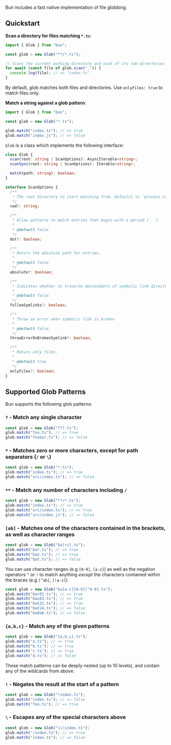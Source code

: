 Bun includes a fast native implementation of file globbing.

## Quickstart

**Scan a directory for files matching `*.ts`**:

```ts
import { Glob } from "bun";

const glob = new Glob("**/*.ts");

// Scans the current working directory and each of its sub-directories recursively
for await (const file of glob.scan(".")) {
  console.log(file); // => "index.ts"
}
```

By default, glob matches both files and directories. Use `onlyFiles: true` to match files only.

**Match a string against a glob pattern**:

```ts
import { Glob } from "bun";

const glob = new Glob("*.ts");

glob.match("index.ts"); // => true
glob.match("index.js"); // => false
```

`Glob` is a class which implements the following interface:

```ts
class Glob {
  scan(root: string | ScanOptions): AsyncIterable<string>;
  scanSync(root: string | ScanOptions): Iterable<string>;

  match(path: string): boolean;
}

interface ScanOptions {
  /**
   * The root directory to start matching from. Defaults to `process.cwd()`
   */
  cwd?: string;

  /**
   * Allow patterns to match entries that begin with a period (`.`).
   *
   * @default false
   */
  dot?: boolean;

  /**
   * Return the absolute path for entries.
   *
   * @default false
   */
  absolute?: boolean;

  /**
   * Indicates whether to traverse descendants of symbolic link directories.
   *
   * @default false
   */
  followSymlinks?: boolean;

  /**
   * Throw an error when symbolic link is broken
   *
   * @default false
   */
  throwErrorOnBrokenSymlink?: boolean;

  /**
   * Return only files.
   *
   * @default true
   */
  onlyFiles?: boolean;
}
```

## Supported Glob Patterns

Bun supports the following glob patterns:

### `?` - Match any single character

```ts
const glob = new Glob("???.ts");
glob.match("foo.ts"); // => true
glob.match("foobar.ts"); // => false
```

### `*` - Matches zero or more characters, except for path separators (`/` or `\`)

```ts
const glob = new Glob("*.ts");
glob.match("index.ts"); // => true
glob.match("src/index.ts"); // => false
```

### `**` - Match any number of characters including `/`

```ts
const glob = new Glob("**/*.ts");
glob.match("index.ts"); // => true
glob.match("src/index.ts"); // => true
glob.match("src/index.js"); // => false
```

### `[ab]` - Matches one of the characters contained in the brackets, as well as character ranges

```ts
const glob = new Glob("ba[rz].ts");
glob.match("bar.ts"); // => true
glob.match("baz.ts"); // => true
glob.match("bat.ts"); // => false
```

You can use character ranges (e.g `[0-9]`, `[a-z]`) as well as the negation operators `^` or `!` to match anything _except_ the characters contained within the braces (e.g `[^ab]`, `[!a-z]`)

```ts
const glob = new Glob("ba[a-z][0-9][^4-9].ts");
glob.match("bar01.ts"); // => true
glob.match("baz83.ts"); // => true
glob.match("bat22.ts"); // => true
glob.match("bat24.ts"); // => false
glob.match("ba0a8.ts"); // => false
```

### `{a,b,c}` - Match any of the given patterns

```ts
const glob = new Glob("{a,b,c}.ts");
glob.match("a.ts"); // => true
glob.match("b.ts"); // => true
glob.match("c.ts"); // => true
glob.match("d.ts"); // => false
```

These match patterns can be deeply nested (up to 10 levels), and contain any of the wildcards from above.

### `!` - Negates the result at the start of a pattern

```ts
const glob = new Glob("!index.ts");
glob.match("index.ts"); // => false
glob.match("foo.ts"); // => true
```

### `\` - Escapes any of the special characters above

```ts
const glob = new Glob("\\!index.ts");
glob.match("!index.ts"); // => true
glob.match("index.ts"); // => false
```
